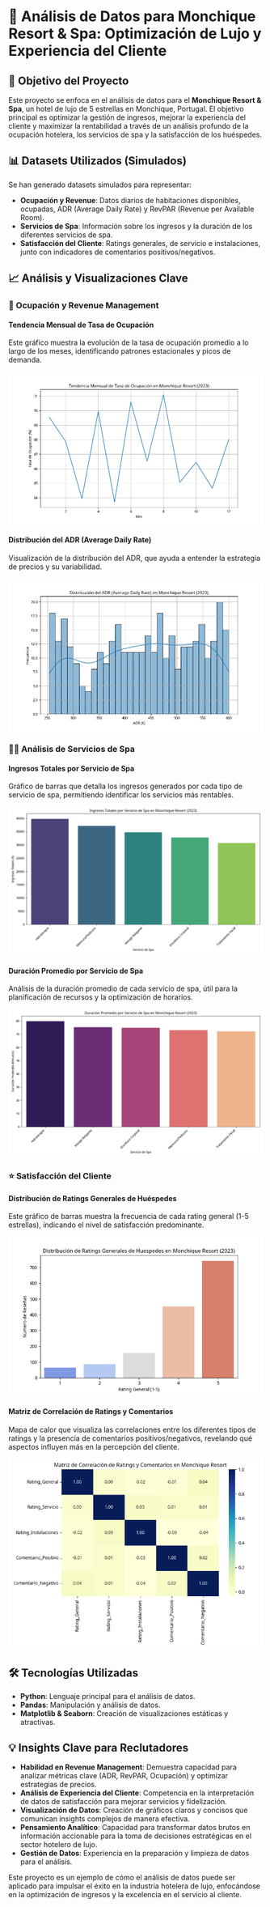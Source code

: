 # 🌟 Análisis de Datos para Monchique Resort & Spa: Optimización de Lujo y Experiencia del Cliente

## 🎯 Objetivo del Proyecto

Este proyecto se enfoca en el análisis de datos para el **Monchique Resort & Spa**, un hotel de lujo de 5 estrellas en Monchique, Portugal. El objetivo principal es optimizar la gestión de ingresos, mejorar la experiencia del cliente y maximizar la rentabilidad a través de un análisis profundo de la ocupación hotelera, los servicios de spa y la satisfacción de los huéspedes.

## 📊 Datasets Utilizados (Simulados)

Se han generado datasets simulados para representar:
- **Ocupación y Revenue**: Datos diarios de habitaciones disponibles, ocupadas, ADR (Average Daily Rate) y RevPAR (Revenue per Available Room).
- **Servicios de Spa**: Información sobre los ingresos y la duración de los diferentes servicios de spa.
- **Satisfacción del Cliente**: Ratings generales, de servicio e instalaciones, junto con indicadores de comentarios positivos/negativos.

## 📈 Análisis y Visualizaciones Clave

### 🏨 Ocupación y Revenue Management

#### Tendencia Mensual de Tasa de Ocupación

Este gráfico muestra la evolución de la tasa de ocupación promedio a lo largo de los meses, identificando patrones estacionales y picos de demanda.

![Tendencia Mensual de Tasa de Ocupación](visualizations/monchique_occupancy_trend.png)

#### Distribución del ADR (Average Daily Rate)

Visualización de la distribución del ADR, que ayuda a entender la estrategia de precios y su variabilidad.

![Distribución del ADR](visualizations/monchique_adr_distribution.png)

### 💆‍♀️ Análisis de Servicios de Spa

#### Ingresos Totales por Servicio de Spa

Gráfico de barras que detalla los ingresos generados por cada tipo de servicio de spa, permitiendo identificar los servicios más rentables.

![Ingresos por Servicio de Spa](visualizations/monchique_spa_revenue.png)

#### Duración Promedio por Servicio de Spa

Análisis de la duración promedio de cada servicio de spa, útil para la planificación de recursos y la optimización de horarios.

![Duración Promedio por Servicio de Spa](visualizations/monchique_spa_duration.png)

### ⭐ Satisfacción del Cliente

#### Distribución de Ratings Generales de Huéspedes

Este gráfico de barras muestra la frecuencia de cada rating general (1-5 estrellas), indicando el nivel de satisfacción predominante.

![Distribución de Ratings Generales](visualizations/monchique_guest_ratings.png)

#### Matriz de Correlación de Ratings y Comentarios

Mapa de calor que visualiza las correlaciones entre los diferentes tipos de ratings y la presencia de comentarios positivos/negativos, revelando qué aspectos influyen más en la percepción del cliente.

![Matriz de Correlación de Ratings](visualizations/monchique_ratings_correlation.png)

## 🛠️ Tecnologías Utilizadas

- **Python**: Lenguaje principal para el análisis de datos.
- **Pandas**: Manipulación y análisis de datos.
- **Matplotlib & Seaborn**: Creación de visualizaciones estáticas y atractivas.

## 💡 Insights Clave para Reclutadores

- **Habilidad en Revenue Management**: Demuestra capacidad para analizar métricas clave (ADR, RevPAR, Ocupación) y optimizar estrategias de precios.
- **Análisis de Experiencia del Cliente**: Competencia en la interpretación de datos de satisfacción para mejorar servicios y fidelización.
- **Visualización de Datos**: Creación de gráficos claros y concisos que comunican insights complejos de manera efectiva.
- **Pensamiento Analítico**: Capacidad para transformar datos brutos en información accionable para la toma de decisiones estratégicas en el sector hotelero de lujo.
- **Gestión de Datos**: Experiencia en la preparación y limpieza de datos para el análisis.

Este proyecto es un ejemplo de cómo el análisis de datos puede ser aplicado para impulsar el éxito en la industria hotelera de lujo, enfocándose en la optimización de ingresos y la excelencia en el servicio al cliente.

